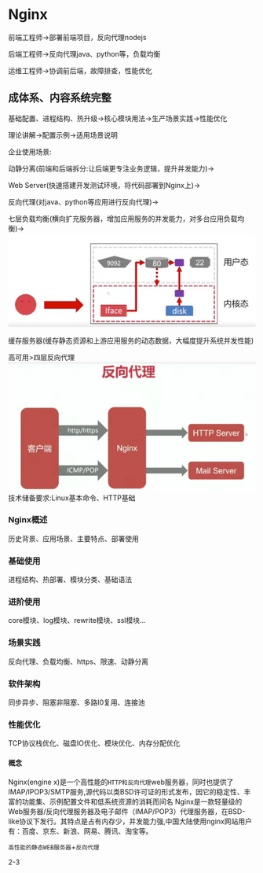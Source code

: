 # Nginx

前端工程师->部署前端项目，反向代理nodejs

后端工程师->反向代理java、python等，负载均衡

运维工程师->协调前后端，故障排查，性能优化

## 成体系、内容系统完整

基础配置、进程结构、热升级->核心模块用法->生产场景实践->性能优化

理论讲解->配置示例->适用场景说明

企业使用场景:

动静分离(前端和后端拆分:让后端更专注业务逻辑，提升并发能力)->

Web Server(快速搭建开发测试环境，将代码部署到Nginx上)->

反向代理(对java、python等应用进行反向代理)->

七层负载均衡(横向扩充服务器，增加应用服务的并发能力，对多台应用负载均衡)->
![Alt text](./img/1.png)

缓存服务器(缓存静态资源和上游应用服务的动态数据，大幅度提升系统并发性能)

高可用>四层反向代理
![Alt text](./img/2.png)
技术储备要求:Linux基本命令、HTTP基础

### Nginx概述

历史背景、应用场景、主要特点、部署使用

### 基础使用

进程结构、热部署、模块分类、基础语法

### 进阶使用

core模块、log模块、rewrite模块、ssl模块...

### 场景实践

反向代理、负载均衡、https、限速、动静分离

### 软件架构

同步异步、阻塞非阻塞、多路I0复用、连接池

### 性能优化

TCP协议栈优化、磁盘IO优化、模块优化、内存分配优化

#### 概念

Nginx(engine x)是一个高性能的`HTTP和反向代理`web服务器，同时也提供了IMAP/IPOP3/SMTP服务,源代码以类BSD许可证的形式发布，因它的稳定性、丰富的功能集、示例配置文件和低系统资源的消耗而间名
Nginx是一款轻量级的Web服务器/反向代理服务器及电子邮件（IMAP/POP3）代理服务器，在BSD-like协议下发行。其特点是占有内存少，并发能力强,中国大陆使用nginx网站用户有：百度、京东、新浪、网易、腾讯、淘宝等。

`高性能的静态WEB服务器`+`反向代理`

2-3
